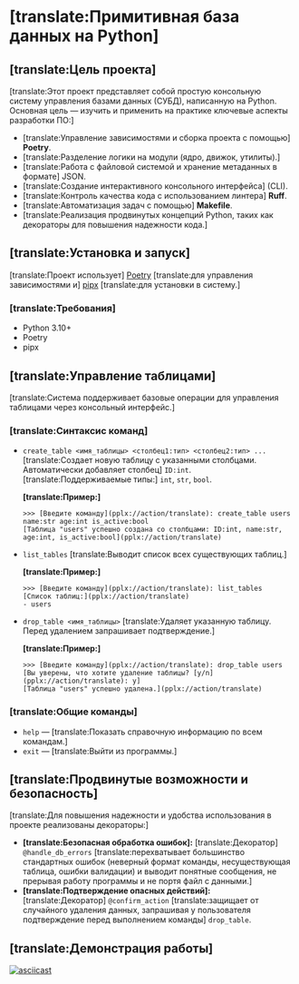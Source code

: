 # [translate:Примитивная база данных на Python]

## [translate:Цель проекта]

[translate:Этот проект представляет собой простую консольную систему управления базами данных (СУБД), написанную на Python. Основная цель — изучить и применить на практике ключевые аспекты разработки ПО:]
- [translate:Управление зависимостями и сборка проекта с помощью] **Poetry**.
- [translate:Разделение логики на модули (ядро, движок, утилиты).]
- [translate:Работа с файловой системой и хранение метаданных в формате] JSON.
- [translate:Создание интерактивного консольного интерфейса] (CLI).
- [translate:Контроль качества кода с использованием линтера] **Ruff**.
- [translate:Автоматизация задач с помощью] **Makefile**.
- [translate:Реализация продвинутых концепций Python, таких как декораторы для повышения надежности кода.]

## [translate:Установка и запуск]

[translate:Проект использует] [Poetry](https://python-poetry.org/) [translate:для управления зависимостями и] [pipx](https://pypa.github.io/pipx/) [translate:для установки в систему.]

### [translate:Требования]

*   Python 3.10+
*   Poetry
*   pipx

## [translate:Управление таблицами]

[translate:Система поддерживает базовые операции для управления таблицами через консольный интерфейс.]

### [translate:Синтаксис команд]

*   `create_table <имя_таблицы> <столбец1:тип> <столбец2:тип> ...`
    [translate:Создает новую таблицу с указанными столбцами. Автоматически добавляет столбец] `ID:int`.
    [translate:Поддерживаемые типы:] `int`, `str`, `bool`.

    **[translate:Пример:]**
    ```
    >>> [Введите команду](pplx://action/translate): create_table users name:str age:int is_active:bool
    [Таблица "users" успешно создана со столбцами: ID:int, name:str, age:int, is_active:bool](pplx://action/translate)
    ```

*   `list_tables`
    [translate:Выводит список всех существующих таблиц.]

    **[translate:Пример:]**
    ```
    >>> [Введите команду](pplx://action/translate): list_tables
    [Список таблиц:](pplx://action/translate)
    - users
    ```

*   `drop_table <имя_таблицы>`
    [translate:Удаляет указанную таблицу. Перед удалением запрашивает подтверждение.]

    **[translate:Пример:]**
    ```
    >>> [Введите команду](pplx://action/translate): drop_table users
    [Вы уверены, что хотите удаление таблицы? [y/n](pplx://action/translate): y]
    [Таблица "users" успешно удалена.](pplx://action/translate)
    ```

### [translate:Общие команды]

*   `help` — [translate:Показать справочную информацию по всем командам.]
*   `exit` — [translate:Выйти из программы.]

## [translate:Продвинутые возможности и безопасность]

[translate:Для повышения надежности и удобства использования в проекте реализованы декораторы:]

*   **[translate:Безопасная обработка ошибок]:** [translate:Декоратор] `@handle_db_errors` [translate:перехватывает большинство стандартных ошибок (неверный формат команды, несуществующая таблица, ошибки валидации) и выводит понятные сообщения, не прерывая работу программы и не портя файл с данными.]
*   **[translate:Подтверждение опасных действий]:** [translate:Декоратор] `@confirm_action` [translate:защищает от случайного удаления данных, запрашивая у пользователя подтверждение перед выполнением команды] `drop_table`.

## [translate:Демонстрация работы]

[![asciicast](https://asciinema.org/a/dVyy606SLme3V25LnjEoWFxgq.svg)](https://asciinema.org/a/dVyy606SLme3V25LnjEoWFxgq)
